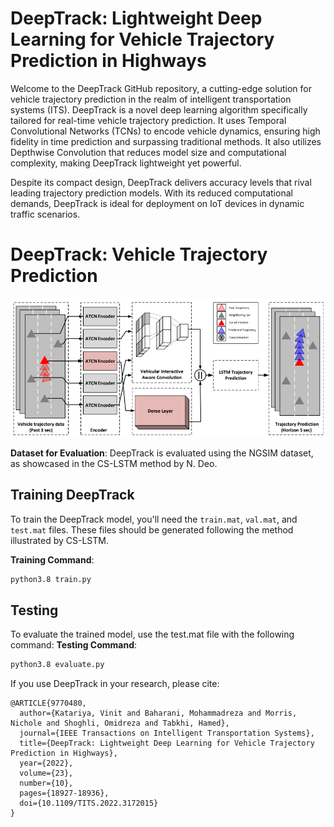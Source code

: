 # DeepTrack: Lightweight Deep Learning for Vehicle Trajectory Prediction in Highways
Welcome to the DeepTrack GitHub repository, a cutting-edge solution for vehicle trajectory prediction in the realm of intelligent transportation systems (ITS).  DeepTrack is a novel deep learning algorithm specifically tailored for real-time vehicle trajectory prediction. It uses Temporal Convolutional Networks (TCNs)  to encode vehicle dynamics, ensuring high fidelity in time prediction and surpassing traditional methods. It also utilizes Depthwise Convolution that reduces model size and computational complexity, making DeepTrack lightweight yet powerful.

Despite its compact design, DeepTrack delivers accuracy levels that rival leading trajectory prediction models.  With its reduced computational demands, DeepTrack is ideal for deployment on IoT devices in dynamic traffic scenarios. 

# DeepTrack: Vehicle Trajectory Prediction

![Figure 1](./images/deeptrack_overview.png)

**Dataset for Evaluation**: DeepTrack is evaluated using the NGSIM dataset, as showcased in the CS-LSTM method by N. Deo.

## Training DeepTrack
To train the DeepTrack model, you'll need the `train.mat`, `val.mat`, and `test.mat` files. These files should be generated following the method illustrated by CS-LSTM.

**Training Command**:
```bash
python3.8 train.py
```

## Testing
To evaluate the trained model, use the test.mat file with the following command:
**Testing Command**:
```bash
python3.8 evaluate.py
```


If you use DeepTrack in your research, please cite:
```
@ARTICLE{9770480,
  author={Katariya, Vinit and Baharani, Mohammadreza and Morris, Nichole and Shoghli, Omidreza and Tabkhi, Hamed},
  journal={IEEE Transactions on Intelligent Transportation Systems},
  title={DeepTrack: Lightweight Deep Learning for Vehicle Trajectory Prediction in Highways},
  year={2022},
  volume={23},
  number={10},
  pages={18927-18936},
  doi={10.1109/TITS.2022.3172015}
}
```
